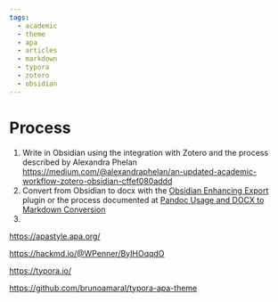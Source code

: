 ```yaml
---
tags:
  - academic
  - theme
  - apa
  - articles
  - markdown
  - typora
  - zotero
  - obsidian
---
```

# Process

1. Write in Obsidian using the integration with Zotero and the process described by Alexandra Phelan https://medium.com/@alexandraphelan/an-updated-academic-workflow-zotero-obsidian-cffef080addd
2. Convert from Obsidian to docx with the [Obsidian Enhancing Export](https://github.com/mokeyish/obsidian-enhancing-export) plugin or the process documented at [Pandoc Usage and DOCX to Markdown Conversion](Pandoc%20Usage%20and%20DOCX%20to%20Markdown%20Conversion.md)
3. 

https://apastyle.apa.org/

https://hackmd.io/@WPenner/ByIHOqqdO

https://typora.io/

https://github.com/brunoamaral/typora-apa-theme